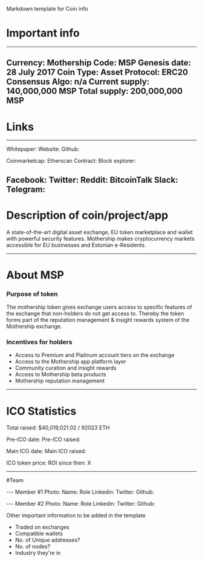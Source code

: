 Markdown template for Coin info

# Important info
--- 
Currency: Mothership
Code: MSP
Genesis date: 28 July 2017
Coin Type: Asset
Protocol: ERC20
Consensus Algo: n/a
Current supply: 140,000,000 MSP
Total supply: 200,000,000 MSP
---

# Links
--- 
Whitepaper:
Website:
Github:

Coinmarketcap:
Etherscan Contract:
Block explorer:

Facebook:
Twitter:
Reddit:
BitcoinTalk
Slack:
Telegram:
---

# Description of coin/project/app
A state-of-the-art digital asset exchange, EU token marketplace and wallet with powerful security features. Mothership makes cryptocurrency markets accessible for EU businesses and Estonian e-Residents.

---

# About MSP
### Purpose of token
The mothership token gives exchange users access to specific features of the exchange that non-holders do not get access to.
Thereby the token forms part of the reputation management & insight rewards system of the Mothership exchange.

### Incentives for holders
+ Access to Premium and Platinum account tiers on the exchange
+ Access to the Mothership app platform layer
+ Community curation and insight rewards
+ Access to Mothership beta products
+ Mothership reputation management

---

# ICO Statistics
Total raised: $40,019,021.02	/	92023 ETH

Pre-ICO date:
Pre-ICO raised:

Main ICO date:
Main ICO raised:

ICO token price:
ROI since then: X

---

#Team

--- Member #1
Photo:
Name:
Role
Linkedin:
Twitter:
Github:

--- Member #2
Photo:
Name:
Role
Linkedin:
Twitter:
Github:


Other important information to be added in the template
+ Traded on exchanges
+ Compatible wallets
+ No. of Unique addresses?
+ No. of nodes?
+ Industry they're in


